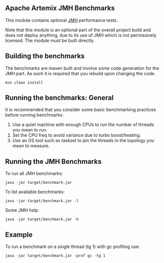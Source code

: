Apache Artemix JMH Benchmarks
-------
This module contains optional [JMH](http://openjdk.java.net/projects/code-tools/jmh/) performance tests.

Note that this module is an optional part of the overall project build and does not deploy anything, due to its use
of JMH which is not permissively licensed. The module must be built directly.

Building the benchmarks
-------
The benchmarks are maven built and involve some code generation for the JMH part. As such it is required that you
rebuild upon changing the code.

    mvn clean install

Running the benchmarks: General
-------
It is recommended that you consider some basic benchmarking practices before running benchmarks:

 1. Use a quiet machine with enough CPUs to run the number of threads you mean to run.
 2. Set the CPU freq to avoid variance due to turbo boost/heating.
 3. Use an OS tool such as taskset to pin the threads in the topology you mean to measure.

Running the JMH Benchmarks
-----
To run all JMH benchmarks:

    java -jar target/benchmark.jar

To list available benchmarks:

    java -jar target/benchmark.jar -l
Some JMH help:

    java -jar target/benchmark.jar -h

Example
-----
To run a benchmark on a single thread (tg 1) with gc profiling use:

    java -jar target/benchmark.jar -prof gc -tg 1

